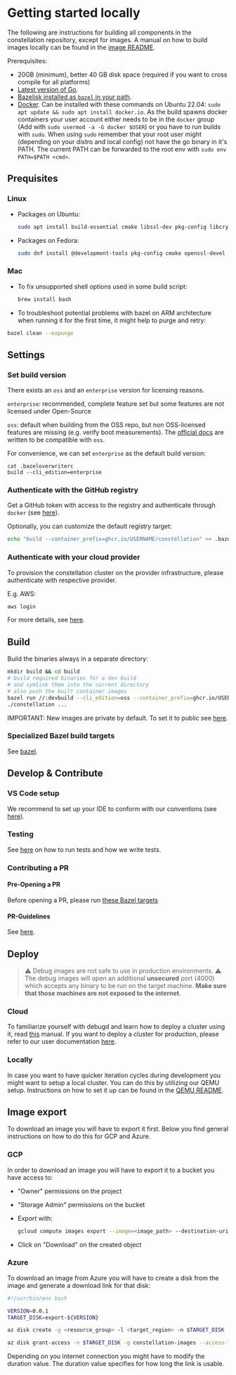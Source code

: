# Getting started locally

The following are instructions for building all components in the constellation repository, except for images. A manual on how to build images locally can be found in the [image README](/image/README.md).

Prerequisites:

* 20GB (minimum), better 40 GB disk space (required if you want to cross compile for all platforms)
* [Latest version of Go](https://go.dev/doc/install).
* [Bazelisk installed as `bazel` in your path](https://github.com/bazelbuild/bazelisk/releases).
* [Docker](https://docs.docker.com/engine/install/). Can be installed with these commands on Ubuntu 22.04: `sudo apt update && sudo apt install docker.io`. As the build spawns docker containers your user account either needs to be in the `docker` group (Add with `sudo usermod -a -G docker $USER`) or you have to run builds with `sudo`. When using `sudo` remember that your root user might (depending on your distro and local config) not have the go binary in it's PATH. The current PATH can be forwarded to the root env with `sudo env PATH=$PATH <cmd>`.

## Prequisites

### Linux

* Packages on Ubuntu:

  ```sh
  sudo apt install build-essential cmake libssl-dev pkg-config libcryptsetup12 libcryptsetup-dev
  ```

* Packages on Fedora:

  ```sh
  sudo dnf install @development-tools pkg-config cmake openssl-devel cryptsetup-libs cryptsetup-devel
  ```

### Mac

* To fix unsupported shell options used in some build script:

  ```sh
  brew install bash
  ```

* To troubleshoot potential problems with bazel on ARM architecture when running it for the first time, it might help to purge and retry:

```sh
bazel clean --expunge
```

## Settings

### Set build version

There exists an `oss` and an `enterprise` version for licensing reasons.

`enterprise`: recommended, complete feature set but some features are not licensed under Open-Source

`oss`: default when building from the OSS repo, but non OSS-licensed features are missing (e.g. verify boot measurements). The [official docs](https://docs.edgeless.systems/constellation/) are written to be compatible with `oss`.
<!-- are we sure about doc support? -->

For convenience, we can set `enterprise` as the default build version:

```
cat .bazeloverwriterc
build --cli_edition=enterprise
```

### Authenticate with the GitHub registry

Get a GitHub token with access to the registry and authenticate through `docker` (see [here](https://docs.github.com/en/packages/working-with-a-github-packages-registry/working-with-the-container-registry)).

Optionally, you can customize the default registry target:

```sh
echo "build --container_prefix=ghcr.io/USERNAME/constellation" >> .bazeloverwriterc
```

### Authenticate with your cloud provider

To provision the constellation cluster on the provider infrastructure, please authenticate with respective provider.

E.g. AWS:

```sh
aws login
```

For more details, see [here](https://docs.edgeless.systems/constellation/getting-started/install#set-up-cloud-credentials).

## Build

Build the binaries always in a separate directory:

```sh
mkdir build && cd build
# build required binaries for a dev build
# and symlink them into the current directory
# also push the built container images
bazel run //:devbuild --cli_edition=oss --container_prefix=ghcr.io/USERNAME/constellation
./constellation ...
```

IMPORTANT: New images are private by default. To set it to public see [here](https://docs.github.com/en/packages/learn-github-packages/configuring-a-packages-access-control-and-visibility).

### Specialized Bazel build targets

See [bazel](./bazel.md#build).

## Develop & Contribute

### VS Code setup

We recommend to set up your IDE to conform with our conventions (see [here](./dev-setup.md)).

### Testing

See [here](./testing.md) on how to run tests and how we write tests.

### Contributing a PR

#### Pre-Opening a PR

Before opening a PR, please run [these Bazel targets](./bazel.md#pre-pr-checks)

#### PR-Guidelines

See [here](./pull-request.md).

## Deploy

> :warning: Debug images are not safe to use in production environments. :warning:
The debug images will open an additional **unsecured** port (4000) which accepts any binary to be run on the target machine. **Make sure that those machines are not exposed to the internet.**

### Cloud

To familiarize yourself with debugd and learn how to deploy a cluster using it, read [this](/debugd/README.md) manual.
If you want to deploy a cluster for production, please refer to our user documentation [here](https://docs.edgeless.systems/constellation/getting-started/first-steps#create-a-cluster).

### Locally

In case you want to have quicker iteration cycles during development you might want to setup a local cluster.
You can do this by utilizing our QEMU setup.
Instructions on how to set it up can be found in the [QEMU README](qemu.md).

## Image export

To download an image you will have to export it first.
Below you find general instructions on how to do this for GCP and Azure.

### GCP

In order to download an image you will have to export it to a bucket you have access to:

* "Owner" permissions on the project
* "Storage Admin" permissions on the bucket
* Export with:

  ```bash
  gcloud compute images export --image=<image_path> --destination-uri=<bucket_uri> --export-format=qcow2 --project=<image_project>
  ```

* Click on "Download" on the created object

### Azure

To download an image from Azure you will have to create a disk from the image and generate a download link for that disk:

```bash
#!/usr/bin/env bash

VERSION=0.0.1
TARGET_DISK=export-${VERSION}

az disk create -g <resource_group> -l <target_region> -n $TARGET_DISK --hyper-v-generation V2 --os-type Linux --sku standard_lrs --security-type TrustedLaunch --gallery-image-reference <image_path>

az disk grant-access -n $TARGET_DISK -g constellation-images --access-level Read --duration-in-seconds 3600 | jq -r .accessSas
```

Depending on you internet connection you might have to modify the duration value.
The duration value specifies for how long the link is usable.
